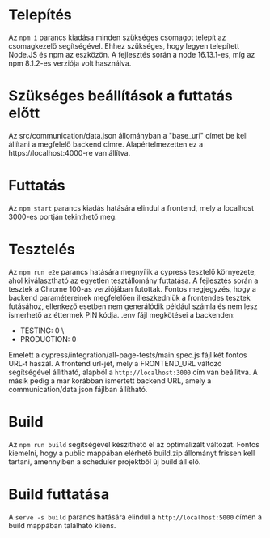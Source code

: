 ﻿# Telepítés

Az `npm i` parancs kiadása minden szükséges csomagot telepít az csomagkezelő segítségével.
Ehhez szükséges, hogy legyen telepített Node.JS és npm az eszközön.
A fejlesztés során a node 16.13.1-es, míg az npm 8.1.2-es verziója volt használva.

# Szükséges beállítások a futtatás előtt

Az src/communication/data.json állományban a "base_uri" címet be kell állítani a megfelelő backend címre.
Alapértelmezetten ez a https://localhost:4000-re van állítva.

# Futtatás

Az `npm start` parancs kiadás hatására elindul a frontend, mely a localhost 3000-es portján tekinthető meg.

# Tesztelés

Az `npm run e2e` parancs hatására megnyílik a cypress tesztelő környezete, ahol kiválasztható az egyetlen tesztállomány futtatása.
A fejlesztés során a tesztek a Chrome 100-as verziójában futottak.
Fontos megjegyzés, hogy a backend paramétereinek megfelelően illeszkedniük a frontendes tesztek futásához, ellenkező esetben nem generálódik például számla és nem lesz ismerhető az éttermek PIN kódja.
.env fájl megkötései a backenden: 
- TESTING: 0 \
- PRODUCTION: 0 

Emelett a cypress/integration/all-page-tests/main.spec.js fájl két fontos URL-t haszál. A frontend url-jét, mely a FRONTEND_URL változó segítségével állítható, alapból a `http://localhost:3000` cím van beállítva. A másik pedig a már korábban ismertett backend URL, amely a communication/data.json fájlban állítható.

# Build

Az `npm run build` segítségével készíthető el az optimalizált változat. Fontos kiemelni, hogy a public mappában elérhető build.zip állományt frissen kell tartani, amennyiben a scheduler projektből új build áll elő.

# Build futtatása

A `serve -s build` parancs hatására elindul a `http://localhost:5000` címen a build mappában található kliens.